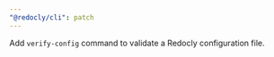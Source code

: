 ```yaml
---
"@redocly/cli": patch
---
```


Add `verify-config` command to validate a Redocly configuration file.

